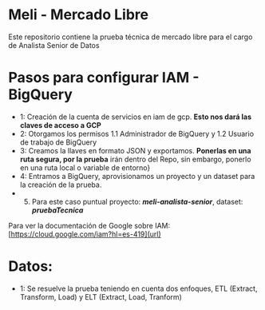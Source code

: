 # Meli - Mercado Libre
Este repositorio contiene la prueba técnica de mercado libre para el cargo de Analista Senior de Datos

# Pasos para configurar IAM - BigQuery

- 1: Creación de la cuenta de servicios en iam de gcp.  **Esto nos dará las claves de acceso a GCP**
- 2: Otorgamos los permisos 1.1 Administrador de BigQuery y 1.2 Usuario de trabajo de BigQuery
- 3: Creamos la llaves en formato JSON y exportamos. **Ponerlas en una ruta segura, por la prueba**
     irán dentro del Repo, sin embargo, ponerlo en una ruta local o variable de entorno}
- 4: Entramos a BigQuery, aprovisionamos un proyecto y un dataset para la creación de la prueba. 
- 5. Para este caso puntual proyecto: **_meli-analista-senior_**, dataset: **_pruebaTecnica_**

Para ver la documentación de Google sobre IAM: [https://cloud.google.com/iam?hl=es-419](url)

# Datos:

- 1: Se resuelve la prueba teniendo en cuenta dos enfoques, ETL (Extract, Transform, Load) y ELT (Extract, Load, Tranform)
